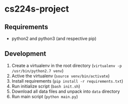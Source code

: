 # cs224s-project

## Requirements

* python2 and python3 (and respective pip)

## Development

1. Create a virtualenv in the root directory (`virtualenv -p /usr/bin/python2.7 venv`)
1. Active the virtualenv (`source venv/bin/activate`)
1. Install requirements (`pip install -r requirements.txt`)
1. Run initialize script (`bash init.sh`)
1. Download all data files and unpack into `data` directory
1. Run main script (`python main.py`)
